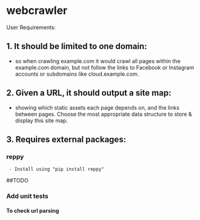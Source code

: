 # webcrawler 
 

User Requirements:
## 1. It should be limited to one domain:
- so when crawling example.com it would crawl all pages within the example.com domain,
  but not follow the links to Facebook or Instagram accounts or subdomains like cloud.example.com. 

## 2. Given a URL, it should output a site map:
- showing which static assets each page depends on, and the links between pages.
  Choose the most appropriate data structure to store & display this site map.

## 3. Requires external packages:
###   reppy
     - Install using "pip install reppy" 
##TODO
### Add unit tests
#### To check url parsing
#### 
